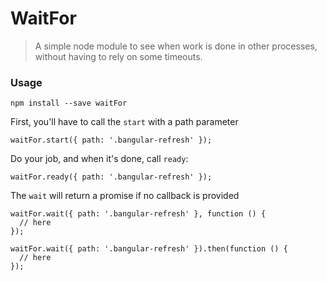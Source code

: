 # WaitFor

> A simple node module to see when work is done in other processes, without having to rely on some timeouts.

### Usage

    npm install --save waitFor

First, you'll have to call the `start` with a path parameter

    waitFor.start({ path: '.bangular-refresh' });

Do your job, and when it's done, call `ready`:

    waitFor.ready({ path: '.bangular-refresh' });

The `wait` will return a promise if no callback is provided

    waitFor.wait({ path: '.bangular-refresh' }, function () {
      // here
    });

    waitFor.wait({ path: '.bangular-refresh' }).then(function () {
      // here
    });
